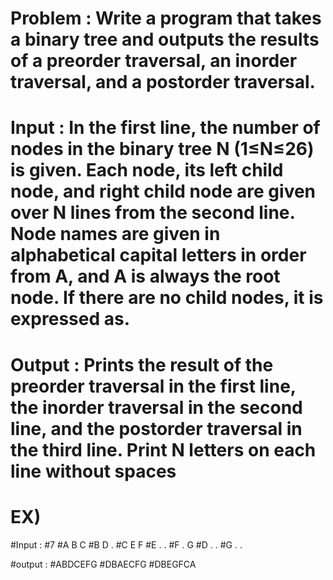 # Problem : Write a program that takes a binary tree and outputs the results of a preorder traversal, an inorder traversal, and a postorder traversal.

# Input : In the first line, the number of nodes in the binary tree N (1≤N≤26) is given. Each node, its left child node, and right child node are given over N lines from the second line. Node names are given in alphabetical capital letters in order from A, and A is always the root node. If there are no child nodes, it is expressed as.

# Output : Prints the result of the preorder traversal in the first line, the inorder traversal in the second line, and the postorder traversal in the third line. Print N letters on each line without spaces

# EX)
#Input :
#7
#A B C
#B D .
#C E F
#E . .
#F . G
#D . .
#G . .

#output :
#ABDCEFG
#DBAECFG
#DBEGFCA

